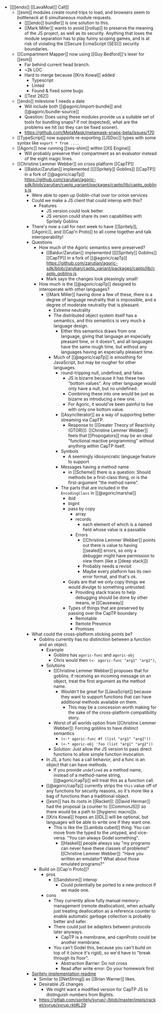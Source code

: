- [[[[endo]] [[LavaMoat]] Call]]
    - [[esm]] modules create round trips to load, and browsers seem to bottleneck at 6 simultaneous module requests.
        - [[[[endo]] bundler]] is one solution to this.
        - [[Mark Miller]] wants to avoid [[rollup]] to preserve the meaning of the JS project, as well as its security. Anything that loses the module separation has to play funny scoping games, and is at risk of violating the [[Secure EcmaScript (SES)]] security boundaries.
    - [[Compartment Mapper]] now using [[Guy Bedford]]'s lexer for [[esm]]
        - Far behind current head branch.
        - ~2k LOC
        - Hard to merge because [[Kris Kowal]] added
            - Typescript
            - Linted
            - Found & fixed some bugs
        - [[Test 262]]
    - [[endo]] milestone 1 needs a date
        - Will include both [[@agoric/import-bundle]] and [[@agoric/bundle-source]]
        - Question: Does using these modules provide us a suitable set of tools for bundling snaps? If not (expected), what are the problems we hit (so they can be fixed sooner).
        - https://github.com/MetaMask/metamask-snaps-beta/issues/170
    - [[TypeScript]] now supports re-exporting [[JSDoc]] types with some syntax like `export * from ....`
    - [[Agoric]] now running [[ses-shim]] within [[XS Engine]]
        - Will probably preserve their compartment as an evaluator instead of the eight magic lines.
    - [[Christine Lemmer Webber]] on cross platform [[CapTP]]
        - [[Baldur/Zarutian]] implemented [[[[Spritely]] Goblins]] [[CapTP]] in a fork of [[@agoric/capTp]] https://github.com/zarutian/agoric-sdk/blob/zarutian/captp_variant/packages/captp/lib/captp_goblins.js
            - Were able to open up Goblin-chat over tor onion services
            - Could we make a JS client that could interop with this?
                - Features
                    - JS version could look better
                    - JS version could share its own capabilities with Spritely Goblins
            - There's now a call for next week to have [[Spritely]], [[Agoric]], and [[Cap'n Proto]] to all come together and talk interoperability!
            - Questions
                - How much of the Agoric semantics were preserved?
                    - [[Baldur/Zarutian]] implemented [[[[Spritely]] Goblins]] [[CapTP]] in a fork of [[@agoric/capTp]] https://github.com/zarutian/agoric-sdk/blob/zarutian/captp_variant/packages/captp/lib/captp_goblins.js
                    - Mark says the changes look pleasingly small!
                - How much is the [[@agoric/capTp]] designed to interoperate with other languages?
                    - [[Mark Miller]] having done a few of these, there is a degree of language neutrality that is impossible, and a degree of moderate neutrality that is pleasant.
                        - Extreme neutrality
                        - The distributed object system itself has a semantics, and this semantics is very much a language design.
                            - Either this semantics draws from one language, giving that language an especially pleasant time, or it doesn't, and all languages have the same rough time, but without any languages having an especially pleasant time.
                        - Much of [[@agoric/capTp]] is smoothing for JavaScript, but may be rougher for other languages.
                            - round-tripping null, undefined, and false.
                                - JS is bizarre because it has these two "bottom values". Any other language would only have a null, but no undefined.
                                - Combining these into one would be just as bizarre as introducing a new one.
                                - For Agoric, it would've been painful to live with only one bottom value.
                            - [[AsyncIterator]] as a way of supporting better streaming via CapTP.
                                - Response to [[Greater Theory of Reactivity (GTOR)]]: [[Christine Lemmer Webber]] feels that [[Propogators]] may be an ideal "functional reactive programming" without anything within CapTP itself.
                            - Symbols
                                - A seemingly idiosyncratic language feature to support
                            - Messages having a method name
                                - in [[Scheme]] there is a question: Should methods be a first-class thing, or is the first-argument "the method name".
                            - The parts that are included in the `EncodingClass` in [[@agoric/marshal]]
                                - ibid
                                - bigint
                                - pass by copy
                                    - array
                                    - records
                                        - each element of which is a named field whose value is a passable
                                    - Errors
                                        - [[Christine Lemmer Webber]] points out there is value to having [[sealed]] errors, so only a debugger might have permission to view them (like a [[deep stack]])
                                        - Probably needs a revisit
                                        - Maybe every platform has its own error format, and that's ok.
                                - Goals are that we only copy things we would divulge to something untrusted.
                                    - Providing stack traces to help debugging should be done by other means, ie [[Causeway]]
                                - Types of things that are preserved by passing over the CapTP boundary
                                    - Remotable
                                    - Remote Presence
                                    - Promises
            - What could the cross-platform sticking points be?
                - Goblins currently has no distinction between a function and an object.
                    - Example
                        - Goblins has `agoric-func` and `agoric-obj`
                        - Chris would then `(<- agoric-func "arg1" "arg2")`, 
                    - Solutions
                        - [[Christine Lemmer Webber]] proposes that for goblins, if receiving an incoming message on an object, treat the first argument as the method name.
                            - Wouldn't be great for [[JavaScript]] because they want to support functions that can have additional methods available on them.
                                - This may be a concession worth making for the sake of the cross-platform compatibility story.
                        - Worst of all worlds option from [[Christine Lemmer Webber]]: Forcing goblins to have distinct semantics
                            - `(<-* agoric-func #f (list "arg1" "arg2"))`
                            - `(<-* agoric-obj 'foo (list "arg1" "arg2"))`
                        - Solution: Just allow the JS version to pass direct functions to allow simple function invocation.
                    - In JS, a func has a call behavior, and a func is an object that can have methods.
                        - If you provide `undefined` as a method name, instead of a method-name string, [[@agoric/capTp]] will treat this as a function call.
                    - [[@agoric/capTp]] currently strips the `this` value off of any functions for security reasons, so it's more like a bag of functions than a traditional object.
                    - [[esm]] has its roots in [[Racket]]: [[David Herman]] had the proposal (a counter to [[CommonJS]]) so there would be a path to [[hygienic macro]]s.
                    - [[Kris Kowal]] hopes an [[IDL]] will be optional, but languages will be able to write one if they want one.
                        - This is like the [[Lambda cubed]] thing: You can move from the typed to the untyped, and vice-versa. "You can always Godel something".
                            - [[Haskell]] people always say "my programs can never have these classes of problems!" [[Christine Lemmer Webber]]: "Have you written an emulator? What about those emulated programs?"
                - Build on [[Cap'n Proto]]?
                    - pros
                        - [[Sandstorm]] interop
                            - Could potentially be ported to a new protocol if we made one.
                    - cons
                        - They currently allow fully manual memory-management (remote deallocation), when actually just treating deallocation as a reference counter to enable automatic garbage collection is probably better and safer.
                        - There could just be adapters between protocols later anyways.
                            - CapTP is a membrane, and capnProto could be another membrane.
                        - You can't Godel this, because you can't build on top of it (since it's rigid), so we'd have to "break through its floor".
                            - Abstraction Barrier: Do not cross
                            - Read after write error: Do your homework first
            - [Spritely implementation readme](https://gitlab.com/spritely/syrup
)
                - Similar to [[NetString]] as [[Brian Warner]] likes.
                - Desirable JS changes
                    - We might want a modified version for CapTP JS to distinguish numbers from BigInts.
                - https://gitlab.com/spritely/syrup/-/blob/master/impls/racket/syrup/syrup.rkt#L29
